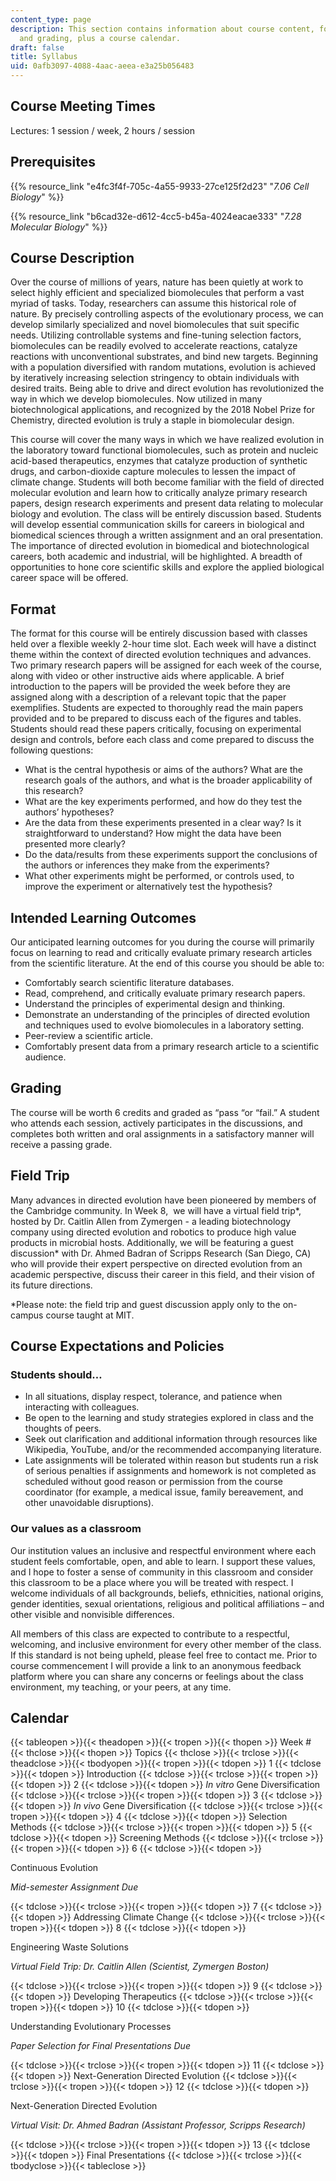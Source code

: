 ```yaml
---
content_type: page
description: This section contains information about course content, format, objectives,
  and grading, plus a course calendar.
draft: false
title: Syllabus
uid: 0afb3097-4088-4aac-aeea-e3a25b056483
---
```

## Course Meeting Times

Lectures: 1 session / week, 2 hours / session

## Prerequisites

{{% resource_link "e4fc3f4f-705c-4a55-9933-27ce125f2d23" "*7.06 Cell Biology*" %}}

{{% resource_link "b6cad32e-d612-4cc5-b45a-4024eacae333" "*7.28 Molecular Biology*" %}}

## Course Description

Over the course of millions of years, nature has been quietly at work to select highly efficient and specialized biomolecules that perform a vast myriad of tasks. Today, researchers can assume this historical role of nature. By precisely controlling aspects of the evolutionary process, we can develop similarly specialized and novel biomolecules that suit specific needs. Utilizing controllable systems and fine-tuning selection factors, biomolecules can be readily evolved to accelerate reactions, catalyze reactions with unconventional substrates, and bind new targets. Beginning with a population diversified with random mutations, evolution is achieved by iteratively increasing selection stringency to obtain individuals with desired traits. Being able to drive and direct evolution has revolutionized the way in which we develop biomolecules. Now utilized in many biotechnological applications, and recognized by the 2018 Nobel Prize for Chemistry, directed evolution is truly a staple in biomolecular design.

This course will cover the many ways in which we have realized evolution in the laboratory toward functional biomolecules, such as protein and nucleic acid-based therapeutics, enzymes that catalyze production of synthetic drugs, and carbon-dioxide capture molecules to lessen the impact of climate change. Students will both become familiar with the field of directed molecular evolution and learn how to critically analyze primary research papers, design research experiments and present data relating to molecular biology and evolution. The class will be entirely discussion based. Students will develop essential communication skills for careers in biological and biomedical sciences through a written assignment and an oral presentation. The importance of directed evolution in biomedical and biotechnological careers, both academic and industrial, will be highlighted. A breadth of opportunities to hone core scientific skills and explore the applied biological career space will be offered.

## Format

The format for this course will be entirely discussion based with classes held over a flexible weekly 2-hour time slot. Each week will have a distinct theme within the context of directed evolution techniques and advances. Two primary research papers will be assigned for each week of the course, along with video or other instructive aids where applicable. A brief introduction to the papers will be provided the week before they are assigned along with a description of a relevant topic that the paper exemplifies. Students are expected to thoroughly read the main papers provided and to be prepared to discuss each of the figures and tables. Students should read these papers critically, focusing on experimental design and controls, before each class and come prepared to discuss the following questions:

- What is the central hypothesis or aims of the authors? What are the research goals of the authors, and what is the broader applicability of this research?
- What are the key experiments performed, and how do they test the authors’ hypotheses?
- Are the data from these experiments presented in a clear way? Is it straightforward to understand? How might the data have been presented more clearly?
- Do the data/results from these experiments support the conclusions of the authors or inferences they make from the experiments?
- What other experiments might be performed, or controls used, to improve the experiment or alternatively test the hypothesis?

## Intended Learning Outcomes

Our anticipated learning outcomes for you during the course will primarily focus on learning to read and critically evaluate primary research articles from the scientific literature. At the end of this course you should be able to:

- Comfortably search scientific literature databases.
- Read, comprehend, and critically evaluate primary research papers.
- Understand the principles of experimental design and thinking.
- Demonstrate an understanding of the principles of directed evolution and techniques used to evolve biomolecules in a laboratory setting.
- Peer-review a scientific article.
- Comfortably present data from a primary research article to a scientific audience.

## Grading

The course will be worth 6 credits and graded as “pass “or “fail.” A student who attends each session, actively participates in the discussions, and completes both written and oral assignments in a satisfactory manner will receive a passing grade.

## Field Trip

Many advances in directed evolution have been pioneered by members of the Cambridge community. In Week 8,  we will have a virtual field trip\*, hosted by Dr. Caitlin Allen from Zymergen - a leading biotechnology company using directed evolution and robotics to produce high value products in microbial hosts. Additionally, we will be featuring a guest discussion\* with Dr. Ahmed Badran of Scripps Research (San Diego, CA) who will provide their expert perspective on directed evolution from an academic perspective, discuss their career in this field, and their vision of its future directions.

\*Please note: the field trip and guest discussion apply only to the on-campus course taught at MIT.

## Course Expectations and Policies

### Students should…

- In all situations, display respect, tolerance, and patience when interacting with colleagues.
- Be open to the learning and study strategies explored in class and the thoughts of peers.
- Seek out clarification and additional information through resources like Wikipedia, YouTube, and/or the recommended accompanying literature.
- Late assignments will be tolerated within reason but students run a risk of serious penalties if assignments and homework is not completed as scheduled without good reason or permission from the course coordinator (for example, a medical issue, family bereavement, and other unavoidable disruptions).

### Our values as a classroom

Our institution values an inclusive and respectful environment where each student feels comfortable, open, and able to learn. I support these values, and I hope to foster a sense of community in this classroom and consider this classroom to be a place where you will be treated with respect. I welcome individuals of all backgrounds, beliefs, ethnicities, national origins, gender identities, sexual orientations, religious and political affiliations – and other visible and nonvisible differences. 

All members of this class are expected to contribute to a respectful, welcoming, and inclusive environment for every other member of the class. If this standard is not being upheld, please feel free to contact me. Prior to course commencement I will provide a link to an anonymous feedback platform where you can share any concerns or feelings about the class environment, my teaching, or your peers, at any time.

## Calendar

{{< tableopen >}}{{< theadopen >}}{{< tropen >}}{{< thopen >}}
Week #
{{< thclose >}}{{< thopen >}}
Topics
{{< thclose >}}{{< trclose >}}{{< theadclose >}}{{< tbodyopen >}}{{< tropen >}}{{< tdopen >}}
1
{{< tdclose >}}{{< tdopen >}}
Introduction
{{< tdclose >}}{{< trclose >}}{{< tropen >}}{{< tdopen >}}
2
{{< tdclose >}}{{< tdopen >}}
*In vitro* Gene Diversification
{{< tdclose >}}{{< trclose >}}{{< tropen >}}{{< tdopen >}}
3
{{< tdclose >}}{{< tdopen >}}
*In vivo* Gene Diversification
{{< tdclose >}}{{< trclose >}}{{< tropen >}}{{< tdopen >}}
4
{{< tdclose >}}{{< tdopen >}}
Selection Methods
{{< tdclose >}}{{< trclose >}}{{< tropen >}}{{< tdopen >}}
5
{{< tdclose >}}{{< tdopen >}}
Screening Methods
{{< tdclose >}}{{< trclose >}}{{< tropen >}}{{< tdopen >}}
6
{{< tdclose >}}{{< tdopen >}}

Continuous Evolution

*Mid-semester Assignment Due*

{{< tdclose >}}{{< trclose >}}{{< tropen >}}{{< tdopen >}}
7
{{< tdclose >}}{{< tdopen >}}
Addressing Climate Change
{{< tdclose >}}{{< trclose >}}{{< tropen >}}{{< tdopen >}}
8
{{< tdclose >}}{{< tdopen >}}

Engineering Waste Solutions

*Virtual Field Trip: Dr. Caitlin Allen (Scientist, Zymergen Boston)*

{{< tdclose >}}{{< trclose >}}{{< tropen >}}{{< tdopen >}}
9
{{< tdclose >}}{{< tdopen >}}
Developing Therapeutics
{{< tdclose >}}{{< trclose >}}{{< tropen >}}{{< tdopen >}}
10
{{< tdclose >}}{{< tdopen >}}

Understanding Evolutionary Processes

*Paper Selection for Final Presentations Due*

{{< tdclose >}}{{< trclose >}}{{< tropen >}}{{< tdopen >}}
11
{{< tdclose >}}{{< tdopen >}}
Next-Generation Directed Evolution
{{< tdclose >}}{{< trclose >}}{{< tropen >}}{{< tdopen >}}
12
{{< tdclose >}}{{< tdopen >}}

Next-Generation Directed Evolution

*Virtual Visit: Dr. Ahmed Badran (Assistant Professor, Scripps Research)*

{{< tdclose >}}{{< trclose >}}{{< tropen >}}{{< tdopen >}}
13
{{< tdclose >}}{{< tdopen >}}
Final Presentations
{{< tdclose >}}{{< trclose >}}{{< tbodyclose >}}{{< tableclose >}}